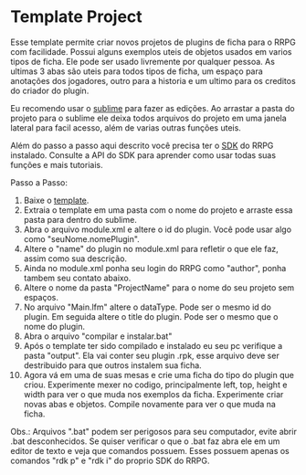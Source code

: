 # Template Project
Esse template permite criar novos projetos de plugins de ficha para o RRPG com facilidade. Possui alguns exemplos uteis de objetos usados em varios tipos de ficha. Ele pode ser usado livremente por qualquer pessoa. As ultimas 3 abas são uteis para todos tipos de ficha, um espaço para anotações dos jogadores, outro para a historia e um ultimo para os creditos do criador do plugin. 

Eu recomendo usar o [sublime] para fazer as edições. Ao arrastar a pasta do projeto para o sublime ele deixa todos arquivos do projeto em uma janela lateral para facil acesso, além de varias outras funções uteis. 

Além do passo a passo aqui descrito você precisa ter o [SDK][rdk] do RRPG instalado. Consulte a API do SDK para aprender como usar todas suas funções e mais tutoriais. 

Passo a Passo:
1. Baixe o [template].
2. Extraia o template em uma pasta com o nome do projeto e arraste essa pasta para dentro do sublime. 
3. Abra o arquivo module.xml e altere o id do plugin. Você pode usar algo como "seuNome.nomePlugin".
4. Altere o "name" do plugin no module.xml para refletir o que ele faz, assim como sua descrição. 
5. Ainda no module.xml ponha seu login do RRPG como "author", ponha tambem seu contato abaixo.
6. Altere o nome da pasta "ProjectName" para o nome do seu projeto sem espaços. 
7. No arquivo "Main.lfm" altere o dataType. Pode ser o mesmo id do plugin. Em seguida altere o title do plugin. Pode ser o mesmo que o nome do plugin.
8. Abra o arquivo "compilar e instalar.bat"
9. Após o template ter sido compilado e instalado eu seu pc verifique a pasta "output". Ela vai conter seu plugin .rpk, esse arquivo deve ser destribuido para que outros instalem sua ficha. 
10. Agora vá em uma de suas mesas e crie uma ficha do tipo do plugin que criou. Experimente mexer no codigo, principalmente left, top, height e width para ver o que muda nos exemplos da ficha. Experimente criar novas abas e objetos. Compile novamente para ver o que muda na ficha.
 
Obs.:  Arquivos ".bat" podem ser perigosos para seu computador, evite abrir .bat desconhecidos. Se quiser verificar o que o .bat faz abra ele em um editor de texto e veja que comandos possuem. Esses possuem apenas os comandos "rdk p" e "rdk i" do proprio SDK do RRPG. 

   [template]: <https://github.com/VinnyAmbesek/PluginsRRPG/blob/master/Template/Template.zip>
   [sublime]: <https://www.sublimetext.com/>
   [rdk]: <http://www.rrpg.com.br/sdk3/RRPG%20SDK%203.html?Introducao.html>
